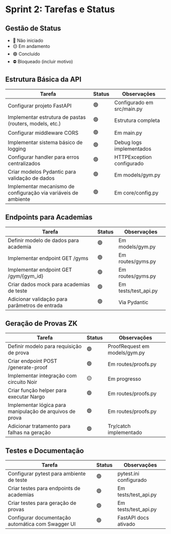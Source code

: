 # Sprint 2: Tarefas e Status

## Gestão de Status
- 🔴 Não iniciado
- 🟡 Em andamento
- 🟢 Concluído
- ⛔ Bloqueado (incluir motivo)

## Estrutura Básica da API

| Tarefa | Status | Observações |
|--------|--------|-------------|
| Configurar projeto FastAPI | 🟢 | Configurado em src/main.py |
| Implementar estrutura de pastas (routers, models, etc.) | 🟢 | Estrutura completa |
| Configurar middleware CORS | 🟢 | Em main.py |
| Implementar sistema básico de logging | 🟢 | Debug logs implementados |
| Configurar handler para erros centralizados | 🟢 | HTTPException configurado |
| Criar modelos Pydantic para validação de dados | 🟢 | Em models/gym.py |
| Implementar mecanismo de configuração via variáveis de ambiente | 🟢 | Em core/config.py |

## Endpoints para Academias

| Tarefa | Status | Observações |
|--------|--------|-------------|
| Definir modelo de dados para academia | 🟢 | Em models/gym.py |
| Implementar endpoint GET /gyms | 🟢 | Em routes/gyms.py |
| Implementar endpoint GET /gym/{gym_id} | 🟢 | Em routes/gyms.py |
| Criar dados mock para academias de teste | 🟢 | Em tests/test_api.py |
| Adicionar validação para parâmetros de entrada | 🟢 | Via Pydantic |

## Geração de Provas ZK

| Tarefa | Status | Observações |
|--------|--------|-------------|
| Definir modelo para requisição de prova | 🟢 | ProofRequest em models/gym.py |
| Criar endpoint POST /generate-proof | 🟢 | Em routes/proofs.py |
| Implementar integração com circuito Noir | 🟡 | Em progresso |
| Criar função helper para executar Nargo | 🟢 | Em routes/proofs.py |
| Implementar lógica para manipulação de arquivos de prova | 🟢 | Em routes/proofs.py |
| Adicionar tratamento para falhas na geração | 🟢 | Try/catch implementado |

## Testes e Documentação

| Tarefa | Status | Observações |
|--------|--------|-------------|
| Configurar pytest para ambiente de teste | 🟢 | pytest.ini configurado |
| Criar testes para endpoints de academias | 🟢 | Em tests/test_api.py |
| Criar testes para geração de provas | 🟢 | Em tests/test_api.py |
| Configurar documentação automática com Swagger UI | 🟢 | FastAPI docs ativado |
